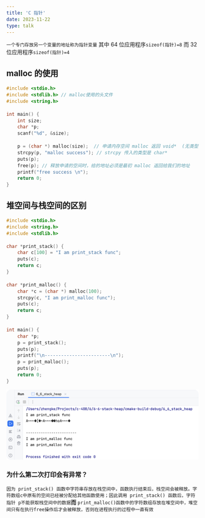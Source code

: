 ```yaml
---
title: 'C 指针'
date: 2023-11-22
type: talk
---
```


`一个专门存放另一个变量的地址称为指针变量` 其中 64 位应用程序`sizeof(指针)=8` 而 32 位应用程序`sizeof(指针)=4`

## malloc 的使用

```c
#include <stdio.h>
#include <stdlib.h> // malloc使用的头文件
#include <string.h>

int main() {
    int size;
    char *p;
    scanf("%d", &size);

    p = (char *) malloc(size);  // 申请内存空间 malloc 返回 void*  (无类型指针)
    strcpy(p, "malloc success"); // strcpy 传入的类型是 char*
    puts(p);
    free(p); // 释放申请的空间时，给的地址必须是最初 malloc 返回给我们的地址
    printf("free success \n");
    return 0;
}
```

## 堆空间与栈空间的区别

```c
#include <stdio.h>
#include <string.h>
#include <stdlib.h>

char *print_stack() {
    char c[100] = "I am print_stack func";
    puts(c);
    return c;
}

char *print_malloc() {
    char *c = (char *) malloc(100);
    strcpy(c, "I am print_malloc func");
    puts(c);
    return c;
}

int main() {
    char *p;
    p = print_stack();
    puts(p);
    printf("\n------------------------\n");
    p = print_malloc();
    puts(p);
    return 0;
}
```

![堆空间与栈空间的区别](/public/images/talks/c-408/c-heap-stack-differ.png)

### 为什么第二次打印会有异常？

`因为 print_stack() 函数中字符串存放在栈空间中，函数执行结束后，栈空间会被释放。字符数组c中原有的空间已经被分配给其他函数使用；因此调用 print_stack() 函数后，字符指针 p不能获取栈空间中的数据`**而** `print_malloc()函数中的字符数组存放在堆空间中，堆空间只有在执行free操作后才会被释放，否则在进程执行的过程中一直有效`

